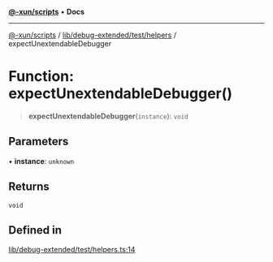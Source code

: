 [**@-xun/scripts**](../../../../../README.md) • **Docs**

***

[@-xun/scripts](../../../../../README.md) / [lib/debug-extended/test/helpers](../README.md) / expectUnextendableDebugger

# Function: expectUnextendableDebugger()

> **expectUnextendableDebugger**(`instance`): `void`

## Parameters

• **instance**: `unknown`

## Returns

`void`

## Defined in

[lib/debug-extended/test/helpers.ts:14](https://github.com/Xunnamius/xscripts/blob/57333eb95500d47b37fb5be30901f27ce55d7211/lib/debug-extended/test/helpers.ts#L14)
